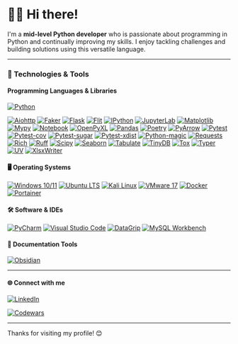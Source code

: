 # 👨‍💻 Hi there!

I'm a **mid-level Python developer** who is passionate about programming in Python and continually improving my skills. I enjoy tackling challenges and building solutions using this versatile language.

---

### 🧰 Technologies & Tools

#### Programming Languages & Libraries
  
[![Python](https://img.shields.io/badge/Python-3.13.2-blue?logo=python&logoColor=white)](https://www.python.org/)

[![Aiohttp](https://img.shields.io/badge/Aiohttp-3.11.13-1572B6?logo=aiohttp&logoColor=white)](https://docs.aiohttp.org/en/stable/) 
[![Faker](https://img.shields.io/badge/Faker-37.1.0-FF69B4?logo=python&logoColor=white)](https://faker.readthedocs.io/)
[![Flask](https://img.shields.io/badge/Flask-2.3.2-000000?logo=flask&logoColor=white)](https://flask.palletsprojects.com/) 
[![Flit](https://img.shields.io/badge/Flit-3.8.0-blue?logo=python&logoColor=white)](https://flit.readthedocs.io/) 
[![IPython](https://img.shields.io/badge/IPython-9.0.2-3776AB?logo=ipython&logoColor=white)](https://ipython.org/) 
[![JupyterLab](https://img.shields.io/badge/JupyterLab-4.3.6-F37626?logo=jupyter&logoColor=white)](https://jupyter.org/) 
[![Matplotlib](https://img.shields.io/badge/Matplotlib-3.10.1-11557C?logo=matplotlib&logoColor=white)](https://matplotlib.org/) 
[![Mypy](https://img.shields.io/badge/Mypy-1.14.1-000000?logo=mypy&logoColor=white)](http://mypy-lang.org/) 
[![Notebook](https://img.shields.io/badge/Notebook-7.3.3-DA5B0B?logo=jupyter&logoColor=white)](https://jupyter.org/) 
[![OpenPyXL](https://img.shields.io/badge/OpenPyXL-3.1.5-000080?logo=openpyxl&logoColor=white)](https://openpyxl.readthedocs.io/) 
[![Pandas](https://img.shields.io/badge/Pandas-2.2.3-150458?logo=pandas&logoColor=white)](https://pandas.pydata.org/) 
[![Poetry](https://img.shields.io/badge/Poetry-1.9.0-000000?logo=poetry&logoColor=white)](https://python-poetry.org/) 
[![PyArrow](https://img.shields.io/badge/PyArrow-19.0.1-0173B2?logo=apachearrow&logoColor=white)](https://arrow.apache.org/) 
[![Pytest](https://img.shields.io/badge/Pytest-8.3.4-0A8E00?logo=pytest&logoColor=white)](https://pytest.org/) 
[![Pytest-cov](https://img.shields.io/badge/Pytest--cov-4.1.0-E6522C?logo=pytest&logoColor=white)](https://pypi.org/project/pytest-cov/) 
[![Pytest-sugar](https://img.shields.io/badge/Pytest--sugar-1.0.0-ff4500?logo=pytest&logoColor=white)](https://pypi.org/project/pytest-sugar/) 
[![Pytest-xdist](https://img.shields.io/badge/Pytest--xdist-3.6.1-556B2F?logo=pytest&logoColor=white)](https://pypi.org/project/pytest-xdist/) 
[![Python-magic](https://img.shields.io/badge/Python--magic-0.4.27-483D8B?logo=python&logoColor=white)](https://pypi.org/project/python-magic/) 
[![Requests](https://img.shields.io/badge/Requests-2.32.3-DC143C?logo=python&logoColor=white)](https://docs.python-requests.org/en/latest/) 
[![Rich](https://img.shields.io/badge/Rich-13.7.1-6f42c1?logo=rich&logoColor=white)](https://rich.readthedocs.io/) 
[![Ruff](https://img.shields.io/badge/Ruff-0.0.300-2E8B57?logo=ruff&logoColor=white)](https://ruff.rs/) 
[![Scipy](https://img.shields.io/badge/Scipy-1.15.2-008080?logo=scipy&logoColor=white)](https://scipy.org/) 
[![Seaborn](https://img.shields.io/badge/Seaborn-0.13.2-1f77b4?logo=seaborn&logoColor=white)](https://seaborn.pydata.org/) 
[![Tabulate](https://img.shields.io/badge/Tabulate-0.9.0-8B4513?logo=python&logoColor=white)](https://pypi.org/project/tabulate/) 
[![TinyDB](https://img.shields.io/badge/TinyDB-5.2.0-FFD700?logo=tinydb&logoColor=white)](https://tinydb.readthedocs.io/) 
[![Tox](https://img.shields.io/badge/Tox-4.25.0-008000?logo=tox&logoColor=white)](https://tox.readthedocs.io/) 
[![Typer](https://img.shields.io/badge/Typer-0.10.1-0F9D58?logo=typer&logoColor=white)](https://typer.tiangolo.com/) 
[![UV](https://img.shields.io/badge/UV-0.5.28-8E44AD?logo=astral&logoColor=white)](https://docs.astral.sh/uv/) 
[![XlsxWriter](https://img.shields.io/badge/XlsxWriter-3.2.2-2E86C1?logo=microsoft-excel&logoColor=white)](https://xlsxwriter.readthedocs.io/)




 


#### 🖥️ Operating Systems
[![Windows 10/11](https://img.shields.io/badge/Windows%2010%20and%2011-10.0_22H2-0078D6?logo=windows&logoColor=white)](https://www.microsoft.com/windows)
[![Ubuntu LTS](https://img.shields.io/badge/Ubuntu%2024.04-E95420?logo=ubuntu&logoColor=white)](https://ubuntu.com/)
[![Kali Linux](https://img.shields.io/badge/Kali%20Linux-2024.1-557C8A?logo=kali&logoColor=white)](https://www.kali.org/)
[![VMware 17](https://img.shields.io/badge/VMware%2017-17.0-607078?logo=vmware&logoColor=white)](https://www.vmware.com/)
[![Docker](https://img.shields.io/badge/Docker-24.0.5-2496ED?logo=docker&logoColor=white)](https://www.docker.com/)
[![Portainer](https://img.shields.io/badge/Portainer-2.26.1-3498db?logo=portainer&logoColor=white)](https://www.portainer.io/)


#### 🛠️ Software & IDEs
[![PyCharm](https://img.shields.io/badge/PyCharm-2024.3.1.1-000000?logo=pycharm&logoColor=white)](https://www.jetbrains.com/pycharm/)
[![Visual Studio Code](https://img.shields.io/badge/VS_Code-1.77.3-007ACC?logo=visual-studio-code&logoColor=white)](https://code.visualstudio.com/)
[![DataGrip](https://img.shields.io/badge/DataGrip-2025.1-000000?logo=datagrip&logoColor=white)](https://www.jetbrains.com/datagrip/)
[![MySQL Workbench](https://img.shields.io/badge/MySQL_Workbench-8.0.42-4479A1?logo=mysql&logoColor=white)](https://www.mysql.com/products/workbench/)


#### 📄 Documentation Tools

[![Obsidian](https://img.shields.io/badge/Obsidian-1.8.7-483699?logo=obsidian&logoColor=white)](https://obsidian.md/)

---

#### 🌐 Connect with me
[![LinkedIn](https://img.shields.io/badge/LinkedIn-2025-0A66C2?logo=linkedin&logoColor=white)](https://www.linkedin.com/in/piotr-lipinski-pl/)

[![Codewars](https://www.codewars.com/users/piotrlipinski/badges/small)](https://www.codewars.com/users/piotrlipinski)

---

Thanks for visiting my profile! 😊
